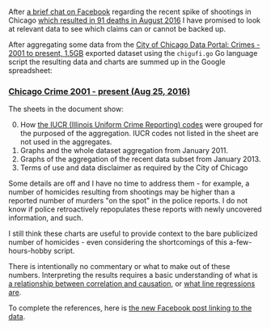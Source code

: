 After [a brief chat on Facebook](https://www.facebook.com/vldid/posts/1774887999449002) regarding the recent spike of shootings in Chicago [which resulted in 91 deaths in August 2016](http://heyjackass.com/category/2016-stats/) I have promised to look at relevant data to see which claims can or cannot be backed up.

After aggregating some data from the [City of Chicago Data Portal:
Crimes - 2001 to present, 1.5GB](https://data.cityofchicago.org/Public-Safety/Crimes-2001-to-present/ijzp-q8t2) exported dataset using the `chigufi.go` Go language script the resulting data and charts are summed up in the Google spreadsheet:

### [Chicago Crime 2001 - present (Aug 25, 2016)](https://docs.google.com/spreadsheets/d/1o6gmzUn5msqEsPJyq4VxvWZ3Jj8jDHUmYZIc8vhBVj4/edit?usp=sharing)

The sheets in the document show:

0. How [the IUCR (Illinois Uniform Crime Reporting) codes](https://data.cityofchicago.org/Public-Safety/Chicago-Police-Department-Illinois-Uniform-Crime-R/c7ck-438e) were grouped for the purposed of the aggregation. IUCR codes not listed in the sheet are not used in the aggregates.
0. Graphs and the whole dataset aggregation from January 2011.
0. Graphs of the aggregation of the recent data subset from January 2013.
0. Terms of use and data disclaimer as required by the City of Chicago

Some details are off and I have no time to address them - for example, a number of homicides resulting from shootings may be higher than a reported number of murders "on the spot" in the police reports. I do not know if police retroactively repopulates these reports with newly uncovered information, and such.

I still think these charts are useful to provide context to the bare publicized number of homicides - even considering the shortcomings of this a-few-hours-hobby script.

There is intentionally no commentary or what to make out of these numbers. Interpreting the results requires a basic understanding of what is [a relationship between correlation and causation](https://xkcd.com/552/), or [what line regressions are](https://www.explainxkcd.com/wiki/index.php/1725:_Linear_Regression).

To complete the references, here is [the new Facebook post linking to the data](https://www.facebook.com/vldid/posts/1776496629288139).
